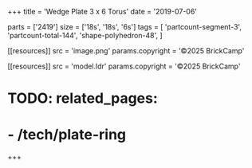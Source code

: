 +++
title = 'Wedge Plate 3 x 6 Torus'
date  = '2019-07-06'

parts = ['2419']
size  = ['18s', '18s', '6s']
tags  = [
  'partcount-segment-3',
  'partcount-total-144',
  'shape-polyhedron-48',
]

[[resources]]
src              = 'image.png'
params.copyright = '©2025 BrickCamp'

[[resources]]
src              = 'model.ldr'
params.copyright = '©2025 BrickCamp'

# TODO: related_pages:
#   - /tech/plate-ring
+++
